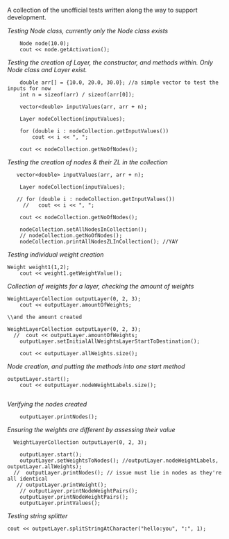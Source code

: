 A collection of the unofficial tests written along the way to support development. 

_Testing Node class, currently only the Node class exists_
```
    Node node(10.0);
    cout << node.getActivation();
```

_Testing the creation of Layer, the constructor, and methods within. Only Node class and Layer exist._
```
    double arr[] = {10.0, 20.0, 30.0}; //a simple vector to test the inputs for now 
    int n = sizeof(arr) / sizeof(arr[0]);

    vector<double> inputValues(arr, arr + n);

    Layer nodeCollection(inputValues);

    for (double i : nodeCollection.getInputValues())
        cout << i << ", ";

    cout << nodeCollection.getNoOfNodes();
```

_Testing the creation of nodes & their ZL in the collection_ 
```
   vector<double> inputValues(arr, arr + n);

    Layer nodeCollection(inputValues);

   // for (double i : nodeCollection.getInputValues())
     //   cout << i << ", ";

    cout << nodeCollection.getNoOfNodes();

    nodeCollection.setAllNodesInCollection();
    // nodeCollection.getNoOfNodes();
    nodeCollection.printAllNodesZLInCollection(); //YAY 
```

_Testing individual weight creation_ 
```
Weight weight1(1,2);
    cout << weight1.getWeightValue();
```

_Collection of weights for a layer, checking the amount of weights_ 
``` 
WeightLayerCollection outputLayer(0, 2, 3);
    cout << outputLayer.amountOfWeights; 
    
\\and the amount created 

WeightLayerCollection outputLayer(0, 2, 3);
  //  cout << outputLayer.amountOfWeights;
    outputLayer.setInitialAllWeightsLayerStartToDestination();
    
    cout << outputLayer.allWeights.size();
```

_Node creation, and putting the methods into one start method_ 
```
outputLayer.start();
    cout << outputLayer.nodeWeightLabels.size();
    
```

_Verifying the nodes created_ 
```  outputLayer.setWeightsToNodes(outputLayer.nodeWeightLabels, outputLayer.allWeights);
    outputLayer.printNodes(); 
```

_Ensuring the weights are different by assessing their value_ 
```
  WeightLayerCollection outputLayer(0, 2, 3);

    outputLayer.start();
    outputLayer.setWeightsToNodes(); //outputLayer.nodeWeightLabels, outputLayer.allWeights);
  //  outputLayer.printNodes(); // issue must lie in nodes as they're all identical
   // outputLayer.printWeight();
    // outputLayer.printNodeWeightPairs();
    outputLayer.printNodeWeightPairs();
    outputLayer.printValues(); 

```

_Testing string splitter_ 
``` 
cout << outputLayer.splitStringAtCharacter("hello:you", ":", 1);
```